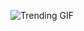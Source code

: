 ![Trending GIF](https://media0.giphy.com/media/v1.Y2lkPThiYjIxNzcybWVwM2V2aW8zMjh4OWF4dTFjeW05NWhlejEwdXJqdjR3YXZlZWJ0MCZlcD12MV9naWZzX3NlYXJjaCZjdD1n/YQitE4YNQNahy/giphy.gif)
